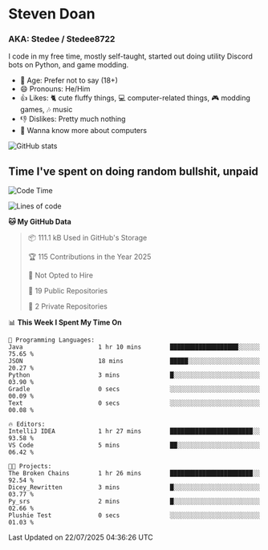 # Steven Doan
### AKA: Stedee / Stedee8722
I code in my free time, mostly self-taught, started out doing utility Discord bots on Python, and game modding.

- 🤔 Age: Prefer not to say (18+)
- 😄 Pronouns: He/Him
- 👍 Likes: 🐈 cute fluffy things, 💻 computer-related things, 🎮 modding games, 🎶 music
- 👎 Dislikes: Pretty much nothing
- 🥹 Wanna know more about computers

![GitHub stats](https://github-readme-stats-iota-mocha-40.vercel.app/api?username=Stedee8722&show=prs_merged,prs_merged_percentage&show_icons=true&theme=transparent)

## Time I've spent on doing random bullshit, unpaid
<!--START_SECTION:Time I've spent on doing random bullshit, unpaid-->
![Code Time](http://img.shields.io/badge/Code%20Time-299%20hrs%2035%20mins-blue)

![Lines of code](https://img.shields.io/badge/From%20Hello%20World%20I%27ve%20Written-87.0%20thousand%20lines%20of%20code-blue)

**🐱 My GitHub Data** 

> 📦 111.1 kB Used in GitHub's Storage 
 > 
> 🏆 115 Contributions in the Year 2025
 > 
> 🚫 Not Opted to Hire
 > 
> 📜 19 Public Repositories 
 > 
> 🔑 2 Private Repositories 
 > 
📊 **This Week I Spent My Time On** 

```text
💬 Programming Languages: 
Java                     1 hr 10 mins        ███████████████████░░░░░░   75.65 % 
JSON                     18 mins             █████░░░░░░░░░░░░░░░░░░░░   20.27 % 
Python                   3 mins              █░░░░░░░░░░░░░░░░░░░░░░░░   03.90 % 
Gradle                   0 secs              ░░░░░░░░░░░░░░░░░░░░░░░░░   00.09 % 
Text                     0 secs              ░░░░░░░░░░░░░░░░░░░░░░░░░   00.08 % 

🔥 Editors: 
IntelliJ IDEA            1 hr 27 mins        ███████████████████████░░   93.58 % 
VS Code                  5 mins              ██░░░░░░░░░░░░░░░░░░░░░░░   06.42 % 

🐱‍💻 Projects: 
The Broken Chains        1 hr 26 mins        ███████████████████████░░   92.54 % 
Dicey_Rewritten          3 mins              █░░░░░░░░░░░░░░░░░░░░░░░░   03.77 % 
Py_srs                   2 mins              █░░░░░░░░░░░░░░░░░░░░░░░░   02.66 % 
Plushie Test             0 secs              ░░░░░░░░░░░░░░░░░░░░░░░░░   01.03 % 
```


 Last Updated on 22/07/2025 04:36:26 UTC
<!--END_SECTION:Time I've spent on doing random bullshit, unpaid-->
